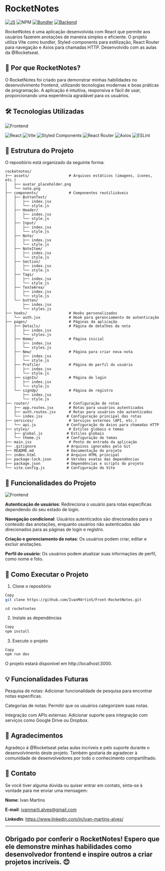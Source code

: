 # RocketNotes

[![JS](https://img.shields.io/badge/logo-javascript-blue?logo=javascript)](JavaScript)
![NPM](https://img.shields.io/npm/v/npm.svg?logo=nodedotjs)
[![Bundler](https://img.shields.io/badge/Bundler-Vite-B73BFE?logo=vite)](https://vitejs.dev/)
[![Backend](https://img.shields.io/badge/Backend-Node.js-339933?logo=node.js)](https://nodejs.org/)


RocketNotes é uma aplicação desenvolvida com React que permite aos usuários fazerem anotações de maneira simples e eficiente. O projeto utiliza Vite como bundler, Styled-components para estilização, React Router para navegação e Axios para chamadas HTTP. Desenvolvido com as aulas da @Rocketseat.

## 🚀 Por que RocketNotes?
O RocketNotes foi criado para demonstrar minhas habilidades no desenvolvimento frontend, utilizando tecnologias modernas e boas práticas de programação. A aplicação é intuitiva, responsiva e fácil de usar, proporcionando uma experiência agradável para os usuários.

## 🛠️ Tecnologias Utilizadas
![Frontend](https://img.shields.io/badge/Frontend-React-61DAFB?logo=react)

<div align="left"> <img src="https://img.shields.io/badge/React-18.x-61DAFB?logo=react" alt="React" /> <img src="https://img.shields.io/badge/Vite-4.x-B73BFE?logo=vite" alt="Vite" /> <img src="https://img.shields.io/badge/Styled%20Components-5.x-DB7093?logo=styled-components" alt="Styled Components" /> <img src="https://img.shields.io/badge/React%20Router-6.x-CA4245?logo=react-router" alt="React Router" /> <img src="https://img.shields.io/badge/Axios-1.x-5A29E4?logo=axios" alt="Axios" /> <img src="https://img.shields.io/badge/ESLint-8.x-4B32C3?logo=eslint" alt="ESLint" /> </div>

## 📂 Estrutura do Projeto

O repositório está organizado da seguinte forma:

```Copy
rocketnotes/
├── assets/                  # Arquivos estáticos (imagens, ícones, etc.)
│   ├── avatar_placeholder.png
│   └── note.png
├── components/              # Componentes reutilizáveis
│   ├── ButtonText/
│   │   ├── index.jsx
│   │   └── style.js
│   ├── Header/
│   │   ├── index.jsx
│   │   └── style.js
│   ├── Input/
│   │   ├── index.jsx
│   │   └── style.js
│   ├── Note/
│   │   ├── index.jsx
│   │   └── style.js
│   ├── NoteItem/
│   │   ├── index.jsx
│   │   └── style.js
│   ├── Section/
│   │   ├── index.jsx
│   │   └── style.js
│   ├── Tags/
│   │   ├── index.jsx
│   │   └── style.js
│   ├── TexteArea/
│   │   ├── index.jsx
│   │   └── style.js
│   └── button/
│       ├── index.jsx
│       └── styles.js
├── hooks/                   # Hooks personalizados
│   └── auth.jsx             # Hook para gerenciamento de autenticação
├── pages/                   # Páginas da aplicação
│   ├── Details/             # Página de detalhes da nota
│   │   ├── index.jsx
│   │   └── styles.js
│   ├── Home/                # Página inicial
│   │   ├── index.jsx
│   │   └── styles.js
│   ├── New/                 # Página para criar nova nota
│   │   ├── index.jsx
│   │   └── style.js
│   ├── Profile/             # Página de perfil do usuário
│   │   ├── index.jsx
│   │   └── style.js
│   ├── signIn/              # Página de login
│   │   ├── index.jsx
│   │   └── style.js
│   └── signUp/              # Página de registro
│       ├── index.jsx
│       └── style.js
├── router/                  # Configuração de rotas
│   ├── app.routes.jsx       # Rotas para usuários autenticados
│   ├── auth.routes.jsx      # Rotas para usuários não autenticados
│   └── index.jsx           # Configuração principal das rotas
├── services/                # Serviços externos (API, etc.)
│   └── api.js              # Configuração do Axios para chamadas HTTP
├── styles/                  # Estilos globais e temas
│   ├── global.js           # Estilos globais
│   └── theme.js            # Configuração de temas
├── main.jsx                 # Ponto de entrada da aplicação
├── .gitignore              # Arquivos ignorados pelo Git
├── README.md               # Documentação do projeto
├── index.html              # Arquivo HTML principal
├── package-lock.json       # Versões exatas das dependências
├── package.json            # Dependências e scripts do projeto
└── vite.config.js          # Configuração do Vite
```

## 🧩 Funcionalidades do Projeto
![Frontend](https://img.shields.io/badge/Frontend-React-61DAFB?logo=react)

**Autenticação de usuários**: Redireciona o usuário para rotas específicas dependendo do seu estado de login.

**Navegação condicional**: Usuários autenticados são direcionados para o conteúdo das anotações, enquanto usuários não autenticados são direcionados para as páginas de login e registro.

**Criação e gerenciamento de notas**: Os usuários podem criar, editar e excluir anotações.

**Perfil do usuário**: Os usuários podem atualizar suas informações de perfil, como nome e foto.

## 🚀 Como Executar o Projeto

1. Clone o repositório
```bash
Copy
git clone https://github.com/IvanM4rtin5/Front-RocketNotes.git

```
```
cd rocketnotes
```
2. Instale as dependências

```bash
Copy
npm install
```
3. Execute o projeto

```bash
Copy
npm run dev

```
O projeto estará disponível em http://localhost:3000.

## 💡 Funcionalidades Futuras
Pesquisa de notas: Adicionar funcionalidade de pesquisa para encontrar notas específicas.

Categorias de notas: Permitir que os usuários categorizem suas notas.

Integração com APIs externas: Adicionar suporte para integração com serviços como Google Drive ou Dropbox.


## 🙏 Agradecimentos
Agradeço à @Rocketseat pelas aulas incríveis e pelo suporte durante o desenvolvimento deste projeto. Também gostaria de agradecer à comunidade de desenvolvedores por todo o conhecimento compartilhado.

## 📧 Contato
Se você tiver alguma dúvida ou quiser entrar em contato, sinta-se à vontade para me enviar uma mensagem:

**Nome**: Ivan Martins

**E-mail**: ivanmarti.alves@gmail.com

**LinkedIn**: https://www.linkedin.com/in/ivan-martins-alves/

---
Obrigado por conferir o RocketNotes! Espero que ele demonstre minhas habilidades como desenvolvedor frontend e inspire outros a criar projetos incríveis. 😊
---
